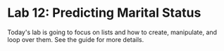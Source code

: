 # Lab 12: Predicting Marital Status

Today's lab is going to focus on lists and how to create, manipulate, and loop over them. See the guide for more details.
